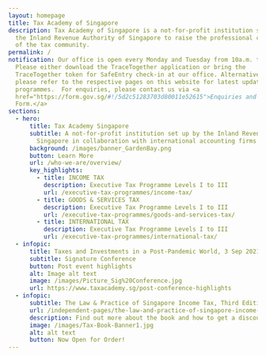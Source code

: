 ```yaml
---
layout: homepage
title: Tax Academy of Singapore
description: Tax Academy of Singapore is a not-for-profit institution set up by
  the Inland Revenue Authority of Singapore to raise the professional competency
  of the tax community.
permalink: /
notification: Our office is open every Monday and Tuesday from 10a.m. to 5p.m.
  Please either download the TraceTogether application or bring the
  TraceTogether token for SafeEntry check-in at our office. Alternatively,
  please refer to the respective pages on this website for latest updates on our
  programmes.  For enquiries, please contact us via <a
  href="https://form.gov.sg/#!/5d2c51283703d80011e52615">Enquiries and Feedback
  Form.</a>
sections:
  - hero:
      title: Tax Academy Singapore
      subtitle: A not-for-profit institution set up by the Inland Revenue Authority of
        Singapore in collaboration with international accounting firms
      background: /images/banner_GardenBay.png
      button: Learn More
      url: /who-we-are/overview/
      key_highlights:
        - title: INCOME TAX
          description: Executive Tax Programme Levels I to III
          url: /executive-tax-programmes/income-tax/
        - title: GOODS & SERVICES TAX
          description: Executive Tax Programme Levels I to III
          url: /executive-tax-programmes/goods-and-services-tax/
        - title: INTERNATIONAL TAX
          description: Executive Tax Programme Levels I to III
          url: /executive-tax-programmes/international-tax/
  - infopic:
      title: Taxes and Investments in a Post-Pandemic World, 3 Sep 2021
      subtitle: Signature Conference
      button: Post event highlights
      alt: Image alt text
      image: /images/Picture_Sig%20Conference.jpg
      url: https://www.taxacademy.sg/post-conference-highlights
  - infopic:
      subtitle: The Law & Practice of Singapore Income Tax, Third Edition
      url: /independent-pages/the-law-and-practice-of-singapore-income-tax/
      description: Find out more about the book and how to get a discount when you order!
      image: /images/Tax-Book-Banner1.jpg
      alt: alt text
      button: Now Open for Order!
---
```

